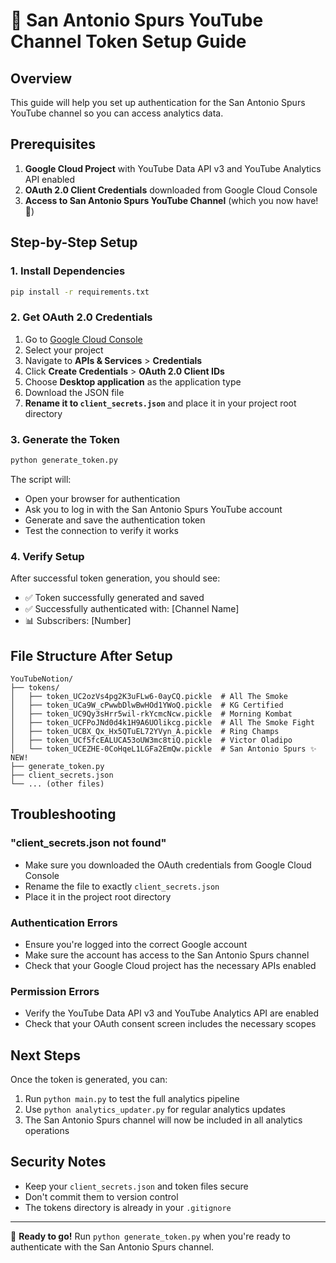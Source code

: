 # 🏀 San Antonio Spurs YouTube Channel Token Setup Guide

## Overview
This guide will help you set up authentication for the San Antonio Spurs YouTube channel so you can access analytics data.

## Prerequisites
1. **Google Cloud Project** with YouTube Data API v3 and YouTube Analytics API enabled
2. **OAuth 2.0 Client Credentials** downloaded from Google Cloud Console
3. **Access to San Antonio Spurs YouTube Channel** (which you now have! 🎉)

## Step-by-Step Setup

### 1. Install Dependencies
```bash
pip install -r requirements.txt
```

### 2. Get OAuth 2.0 Credentials
1. Go to [Google Cloud Console](https://console.cloud.google.com/)
2. Select your project
3. Navigate to **APIs & Services** > **Credentials**
4. Click **Create Credentials** > **OAuth 2.0 Client IDs**
5. Choose **Desktop application** as the application type
6. Download the JSON file
7. **Rename it to `client_secrets.json`** and place it in your project root directory

### 3. Generate the Token
```bash
python generate_token.py
```

The script will:
- Open your browser for authentication
- Ask you to log in with the San Antonio Spurs YouTube account
- Generate and save the authentication token
- Test the connection to verify it works

### 4. Verify Setup
After successful token generation, you should see:
- ✅ Token successfully generated and saved
- ✅ Successfully authenticated with: [Channel Name]
- 📊 Subscribers: [Number]

## File Structure After Setup
```
YouTubeNotion/
├── tokens/
│   ├── token_UC2ozVs4pg2K3uFLw6-0ayCQ.pickle  # All The Smoke
│   ├── token_UCa9W_cPwwbDlwBwHOd1YWoQ.pickle  # KG Certified
│   ├── token_UC9Qy3sHrr5wil-rkYcmcNcw.pickle  # Morning Kombat
│   ├── token_UCFPoJNd0d4k1H9A6UOlikcg.pickle  # All The Smoke Fight
│   ├── token_UCBX_Qx_Hx5QTuEL72YVyn_A.pickle  # Ring Champs
│   ├── token_UCf5fcEALUCA53oUW3mc8tiQ.pickle  # Victor Oladipo
│   └── token_UCEZHE-0CoHqeL1LGFa2EmQw.pickle  # San Antonio Spurs ✨ NEW!
├── generate_token.py
├── client_secrets.json
└── ... (other files)
```

## Troubleshooting

### "client_secrets.json not found"
- Make sure you downloaded the OAuth credentials from Google Cloud Console
- Rename the file to exactly `client_secrets.json`
- Place it in the project root directory

### Authentication Errors
- Ensure you're logged into the correct Google account
- Make sure the account has access to the San Antonio Spurs channel
- Check that your Google Cloud project has the necessary APIs enabled

### Permission Errors
- Verify the YouTube Data API v3 and YouTube Analytics API are enabled
- Check that your OAuth consent screen includes the necessary scopes

## Next Steps
Once the token is generated, you can:
1. Run `python main.py` to test the full analytics pipeline
2. Use `python analytics_updater.py` for regular analytics updates
3. The San Antonio Spurs channel will now be included in all analytics operations

## Security Notes
- Keep your `client_secrets.json` and token files secure
- Don't commit them to version control
- The tokens directory is already in your `.gitignore`

---

🎯 **Ready to go!** Run `python generate_token.py` when you're ready to authenticate with the San Antonio Spurs channel.
